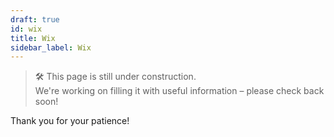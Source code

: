 ```yaml
---
draft: true
id: wix
title: Wix
sidebar_label: Wix
---
```

> 🛠️ This page is still under construction.  
> We're working on filling it with useful information – please check back soon!

Thank you for your patience!
